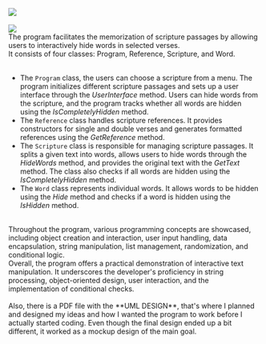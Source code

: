 <picture><img src="https://img.shields.io/badge/HIDE SCRIPTURE-purple?label=c-sharp"></picture><br>
<br>
<picture><img src="https://img.shields.io/badge/DESCRIPTION:-blue"></picture><br>
The program facilitates the memorization of scripture passages by allowing users to interactively hide words in selected verses.<br>
It consists of four classes: Program, Reference, Scripture, and Word.<br>
<br>
* The `Program` class, the users can choose a scripture from a menu. The program initializes different scripture passages and sets up a user interface through the _UserInterface_ method. Users can hide words from the scripture, and the program tracks whether all words are hidden using the _IsCompletelyHidden_ method.<br>
* The `Reference` class handles scripture references. It provides constructors for single and double verses and generates formatted references using the _GetReference_ method.<br>
* The `Scripture` class is responsible for managing scripture passages. It splits a given text into words, allows users to hide words through the _HideWords_ method, and provides the original text with the _GetText_ method. The class also checks if all words are hidden using the _IsCompletelyHidden_ method.<br>
* The `Word` class represents individual words. It allows words to be hidden using the _Hide_ method and checks if a word is hidden using the _IsHidden_ method.<br>
<br>
Throughout the program, various programming concepts are showcased, including object creation and interaction, user input handling, data encapsulation, string manipulation, list management, randomization, and conditional logic.<br>
Overall, the program offers a practical demonstration of interactive text manipulation. It underscores the developer's proficiency in string processing, object-oriented design, user interaction, and the implementation of conditional checks.<br>
<br>
Also, there is a PDF file with the **UML DESIGN**, that's where I planned and designed my ideas and how I wanted the program to work before I actually started coding. Even though the final design ended up a bit different, it worked as a mockup design of the main goal.